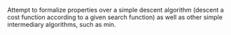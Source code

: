Attempt to formalize properties over a simple descent algorithm
(descent a cost function according to a given search function) as well
as other simple intermediary algorithms, such as min.
